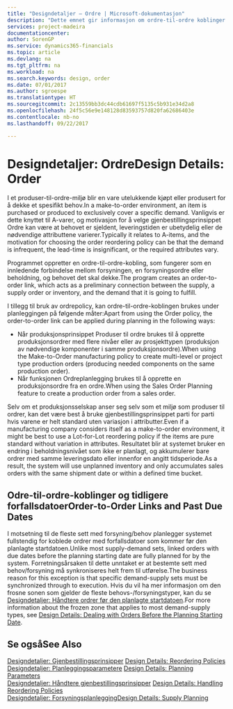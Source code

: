 ```yaml
---
title: "Designdetaljer – Ordre | Microsoft-dokumentasjon"
description: "Dette emnet gir informasjon om ordre-til-ordre koblinger i et produser-til-ordre-miljø."
services: project-madeira
documentationcenter: 
author: SorenGP
ms.service: dynamics365-financials
ms.topic: article
ms.devlang: na
ms.tgt_pltfrm: na
ms.workload: na
ms.search.keywords: design, order
ms.date: 07/01/2017
ms.author: sgroespe
ms.translationtype: HT
ms.sourcegitcommit: 2c13559bb3dc44cdb61697f5135c5b931e34d2a8
ms.openlocfilehash: 24f5c56e9e148128d83593757d820fa62686403e
ms.contentlocale: nb-no
ms.lasthandoff: 09/22/2017

---
```

# <a name="design-details-order"></a><span data-ttu-id="4de55-103">Designdetaljer: Ordre</span><span class="sxs-lookup"><span data-stu-id="4de55-103">Design Details: Order</span></span>
<span data-ttu-id="4de55-104">I et produser-til-ordre-miljø blir en vare utelukkende kjøpt eller produsert for å dekke et spesifikt behov.</span><span class="sxs-lookup"><span data-stu-id="4de55-104">In a make-to-order environment, an item is purchased or produced to exclusively cover a specific demand.</span></span> <span data-ttu-id="4de55-105">Vanligvis er dette knyttet til A-varer, og motivasjon for å velge gjenbestillingsprinsippet Ordre kan være at behovet er sjeldent, leveringstiden er ubetydelig eller de nødvendige attributtene varierer.</span><span class="sxs-lookup"><span data-stu-id="4de55-105">Typically it relates to A-items, and the motivation for choosing the order reordering policy can be that the demand is infrequent, the lead-time is insignificant, or the required attributes vary.</span></span>  
  
<span data-ttu-id="4de55-106">Programmet oppretter en ordre-til-ordre-kobling, som fungerer som en innledende forbindelse mellom forsyningen, en forsyningsordre eller beholdning, og behovet det skal dekke.</span><span class="sxs-lookup"><span data-stu-id="4de55-106">The program creates an order-to-order link, which acts as a preliminary connection between the supply, a supply order or inventory, and the demand that it is going to fulfill.</span></span>  
  
<span data-ttu-id="4de55-107">I tillegg til bruk av ordrepolicy, kan ordre-til-ordre-koblingen brukes under planleggingen på følgende måter:</span><span class="sxs-lookup"><span data-stu-id="4de55-107">Apart from using the Order policy, the order-to-order link can be applied during planning in the following ways:</span></span>  
  
* <span data-ttu-id="4de55-108">Når produksjonsprinsippet Produser til ordre brukes til å opprette produksjonsordrer med flere nivåer eller av prosjekttypen (produksjon av nødvendige komponenter i samme produksjonsordre).</span><span class="sxs-lookup"><span data-stu-id="4de55-108">When using the Make-to-Order manufacturing policy to create multi-level or project type production orders (producing needed components on the same production order).</span></span>  
* <span data-ttu-id="4de55-109">Når funksjonen Ordreplanlegging brukes til å opprette en produksjonsordre fra en ordre.</span><span class="sxs-lookup"><span data-stu-id="4de55-109">When using the Sales Order Planning feature to create a production order from a sales order.</span></span>  
  
<span data-ttu-id="4de55-110">Selv om et produksjonsselskap anser seg selv som et miljø som produser til ordrer, kan det være best å bruke gjenbestillingsprinsippet parti for parti hvis varene er helt standard uten variasjon i attributter.</span><span class="sxs-lookup"><span data-stu-id="4de55-110">Even if a manufacturing company considers itself as a make-to-order environment, it might be best to use a Lot-for-Lot reordering policy if the items are pure standard without variation in attributes.</span></span> <span data-ttu-id="4de55-111">Resultatet blir at systemet bruker en endring i beholdningsnivået som ikke er planlagt, og akkumulerer bare ordrer med samme leveringsdato eller innenfor en angitt tidsperiode.</span><span class="sxs-lookup"><span data-stu-id="4de55-111">As a result, the system will use unplanned inventory and only accumulates sales orders with the same shipment date or within a defined time bucket.</span></span>  
  
## <a name="order-to-order-links-and-past-due-dates"></a><span data-ttu-id="4de55-112">Odre-til-ordre-koblinger og tidligere forfallsdatoer</span><span class="sxs-lookup"><span data-stu-id="4de55-112">Order-to-Order Links and Past Due Dates</span></span>  
<span data-ttu-id="4de55-113">I motsetning til de fleste sett med forsyning/behov planlegger systemet fullstendig for koblede ordrer med forfallsdatoer som kommer før den planlagte startdatoen.</span><span class="sxs-lookup"><span data-stu-id="4de55-113">Unlike most supply-demand sets, linked orders with due dates before the planning starting date are fully planned for by the system.</span></span> <span data-ttu-id="4de55-114">Forretningsårsaken til dette unntaket er at bestemte sett med behov/forsyning må synkroniseres helt frem til utførelse.</span><span class="sxs-lookup"><span data-stu-id="4de55-114">The business reason for this exception is that specific demand-supply sets must be synchronized through to execution.</span></span> <span data-ttu-id="4de55-115">Hvis du vil ha mer informasjon om den frosne sonen som gjelder de fleste behovs-/forsyningstyper, kan du se [Designdetaljer: Håndtere ordrer før den planlagte startdatoen](design-details-dealing-with-orders-before-the-planning-starting-date.md).</span><span class="sxs-lookup"><span data-stu-id="4de55-115">For more information about the frozen zone that applies to most demand-supply types, see [Design Details: Dealing with Orders Before the Planning Starting Date](design-details-dealing-with-orders-before-the-planning-starting-date.md).</span></span>  
  
## <a name="see-also"></a><span data-ttu-id="4de55-116">Se også</span><span class="sxs-lookup"><span data-stu-id="4de55-116">See Also</span></span>  
<span data-ttu-id="4de55-117">[Designdetaljer: Gjenbestillingsprinsipper](design-details-reordering-policies.md) </span><span class="sxs-lookup"><span data-stu-id="4de55-117">[Design Details: Reordering Policies](design-details-reordering-policies.md) </span></span>  
<span data-ttu-id="4de55-118">[Designdetaljer: Planleggingsparametere](design-details-planning-parameters.md) </span><span class="sxs-lookup"><span data-stu-id="4de55-118">[Design Details: Planning Parameters](design-details-planning-parameters.md) </span></span>  
<span data-ttu-id="4de55-119">[Designdetaljer: Håndtere gjenbestillingsprinsipper](design-details-handling-reordering-policies.md) </span><span class="sxs-lookup"><span data-stu-id="4de55-119">[Design Details: Handling Reordering Policies](design-details-handling-reordering-policies.md) </span></span>  
[<span data-ttu-id="4de55-120">Designdetaljer: Forsyningsplanlegging</span><span class="sxs-lookup"><span data-stu-id="4de55-120">Design Details: Supply Planning</span></span>](design-details-supply-planning.md)
